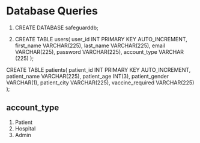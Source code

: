 # Database Queries

1. CREATE DATABASE safeguarddb;

2. CREATE TABLE users(
	user_id INT PRIMARY KEY AUTO_INCREMENT,
    first_name VARCHAR(225),
    last_name VARCHAR(225),
    email VARCHAR(225),
	password VARCHAR(225),
    account_type VARCHAR (225)
);

CREATE TABLE patients(
	patient_id INT PRIMARY KEY AUTO_INCREMENT,
    patient_name VARCHAR(225),
    patient_age INT(3),
    patient_gender VARCHAR(1),
    patient_city VARCHAR(225),
    vaccine_required VARCHAR(225)
);

## account_type

1. Patient
2. Hospital
3. Admin